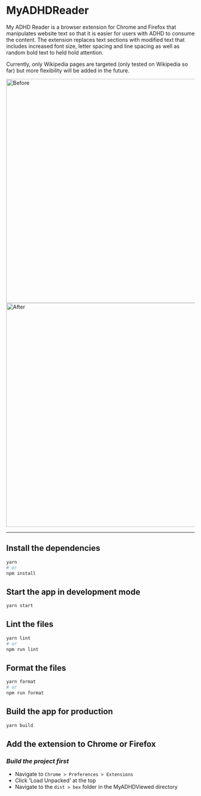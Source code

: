 # MyADHDReader

My ADHD Reader is a browser extension for Chrome and Firefox that manipulates website text so that it is easier for users with ADHD to consume the content. The extension replaces text sections with modified text that includes increased font size, letter spacing and line spacing as well as random bold text to held hold attention.

Currently, only Wikipedia pages are targeted (only tested on Wikipedia so far) but more flexibility will be added in the future.

<img width="598" alt="Before" src="https://github.com/mattkloz/MyADHDReader/assets/12042150/1bd91e95-92a3-4fa1-8fed-ff4077505098">

<img width="598" alt="After" src="https://github.com/mattkloz/MyADHDReader/assets/12042150/7a98c8d9-5b28-47ef-ae3a-c69b441c7161">



---

## Install the dependencies

```bash
yarn
# or
npm install
```

## Start the app in development mode

```bash
yarn start
```

## Lint the files

```bash
yarn lint
# or
npm run lint
```

## Format the files

```bash
yarn format
# or
npm run format
```

## Build the app for production

```bash
yarn build
```

## Add the extension to Chrome or Firefox

### _Build the project first_

- Navigate to `Chrome > Preferences > Extensions`
- Click 'Load Unpacked' at the top
- Navigate to the `dist > bex` folder in the MyADHDViewed directory
